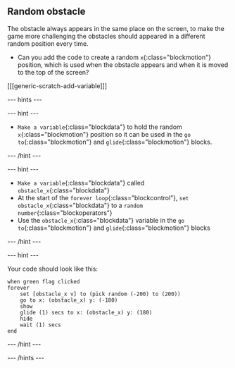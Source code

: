 ## Random obstacle

The obstacle always appears in the same place on the screen, to make the game more challenging the obstacles should appeared in a different random position every time.

+ Can you add the code to create a random `x`{:class="blockmotion"} position, which is used when the obstacle appears and when it is moved to the top of the screen?

[[[generic-scratch-add-variable]]]

--- hints ---

--- hint ---

+ `Make a variable`{:class="blockdata"} to hold the random `x`{:class="blockmotion"} position so it can be used in the `go to`{:class="blockmotion"} and `glide`{:class="blockmotion"} blocks.

--- /hint ---

--- hint ---

+ `Make a variable`{:class="blockdata"} called `obstacle_x`{:class="blockdata"}
+ At the start of the `forever loop`{:class="blockcontrol"}, `set obstacle_x`{:class="blockdata"} to a `random number`{:class="blockoperators"}
+ Use the `obstacle_x`{:class="blockdata"} variable in the `go to`{:class="blockmotion"} and `glide`{:class="blockmotion"} blocks

--- /hint ---

--- hint ---

Your code should look like this:

```blocks
when green flag clicked
forever 
    set [obstacle_x v] to (pick random (-200) to (200))
    go to x: (obstacle_x) y: (-180)
    show
    glide (1) secs to x: (obstacle_x) y: (180)
    hide
    wait (1) secs
end
```

--- /hint ---

--- /hints ---